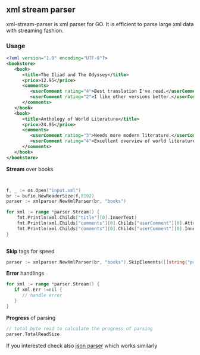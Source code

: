 ## xml stream parser 
xml-stream-parser is xml parser for GO. It is efficient to parse large xml data with streaming fashion. 

### Usage

```xml
<?xml version="1.0" encoding="UTF-8"?>
<bookstore>
   <book>
      <title>The Iliad and The Odyssey</title>
      <price>12.95</price>
      <comments>
         <userComment rating="4">Best translation I've read.</userComment>
         <userComment rating="2">I like other versions better.</userComment>
      </comments>
   </book>
   <book>
      <title>Anthology of World Literature</title>
      <price>24.95</price>
      <comments>
         <userComment rating="3">Needs more modern literature.</userComment>
         <userComment rating="4">Excellent overview of world literature.</userComment>
      </comments>
   </book>
</bookstore>
```

<b>Stream</b> over books
```go


f, _ := os.Open("input.xml")
br := bufio.NewReaderSize(f,8192)
parser := xmlparser.NewXmlParser(br, "books")

for xml := range *parser.Stream() {
	fmt.Println(xml.Childs["title"][0].InnerText)
	fmt.Println(xml.Childs["comments"][0].Childs["userComment"][0].Attrs["rating"])
	fmt.Println(xml.Childs["comments"][0].Childs["userComment"][0].InnerText)
}
   
```

<b>Skip</b> tags for speed
```go
parser := xmlparser.NewXmlParser(br, "books").SkipElements([]string{"price", "comments"})
```

<b>Error</b> handlings
```go
for xml := range *parser.Stream() {
   if xml.Err !=nil { 
      // handle error
   }
}
```

<b>Progress</b> of parsing
```go
// total byte read to calculate the progress of parsing
parser.TotalReadSize
```




If you interested check also [json parser](https://github.com/tamerh/jsparser) which works similarly
